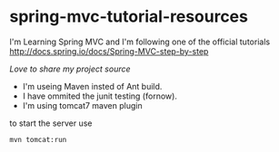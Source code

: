 spring-mvc-tutorial-resources
=============================

I'm Learning Spring MVC and I'm following one of the official tutorials http://docs.spring.io/docs/Spring-MVC-step-by-step

*Love to share my project source*

- I'm useing Maven insted of Ant build. 
- I have ommited the junit testing (fornow).
- I'm using tomcat7 maven plugin

to start the server use 

```
mvn tomcat:run
```

